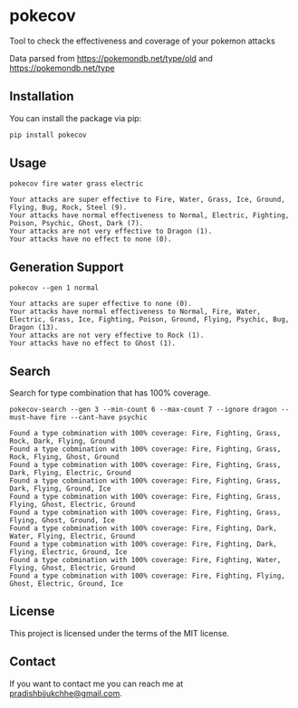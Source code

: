 # pokecov

Tool to check the effectiveness and coverage of your pokemon attacks

Data parsed from https://pokemondb.net/type/old and https://pokemondb.net/type

## Installation

You can install the package via pip:

```bash
pip install pokecov
```

## Usage

```
pokecov fire water grass electric
```

```
Your attacks are super effective to Fire, Water, Grass, Ice, Ground, Flying, Bug, Rock, Steel (9).
Your attacks have normal effectiveness to Normal, Electric, Fighting, Poison, Psychic, Ghost, Dark (7).
Your attacks are not very effective to Dragon (1).
Your attacks have no effect to none (0).
```

## Generation Support

```
pokecov --gen 1 normal
```

```
Your attacks are super effective to none (0).
Your attacks have normal effectiveness to Normal, Fire, Water, Electric, Grass, Ice, Fighting, Poison, Ground, Flying, Psychic, Bug, Dragon (13).
Your attacks are not very effective to Rock (1).
Your attacks have no effect to Ghost (1).
```

## Search

Search for type combination that has 100% coverage.

```
pokecov-search --gen 3 --min-count 6 --max-count 7 --ignore dragon --must-have fire --cant-have psychic
```

```
Found a type cobmination with 100% coverage: Fire, Fighting, Grass, Rock, Dark, Flying, Ground
Found a type cobmination with 100% coverage: Fire, Fighting, Grass, Rock, Flying, Ghost, Ground
Found a type cobmination with 100% coverage: Fire, Fighting, Grass, Dark, Flying, Electric, Ground
Found a type cobmination with 100% coverage: Fire, Fighting, Grass, Dark, Flying, Ground, Ice
Found a type cobmination with 100% coverage: Fire, Fighting, Grass, Flying, Ghost, Electric, Ground
Found a type cobmination with 100% coverage: Fire, Fighting, Grass, Flying, Ghost, Ground, Ice
Found a type cobmination with 100% coverage: Fire, Fighting, Dark, Water, Flying, Electric, Ground
Found a type cobmination with 100% coverage: Fire, Fighting, Dark, Flying, Electric, Ground, Ice
Found a type cobmination with 100% coverage: Fire, Fighting, Water, Flying, Ghost, Electric, Ground
Found a type cobmination with 100% coverage: Fire, Fighting, Flying, Ghost, Electric, Ground, Ice
```

## License

This project is licensed under the terms of the MIT license.

## Contact

If you want to contact me you can reach me at pradishbijukchhe@gmail.com.
